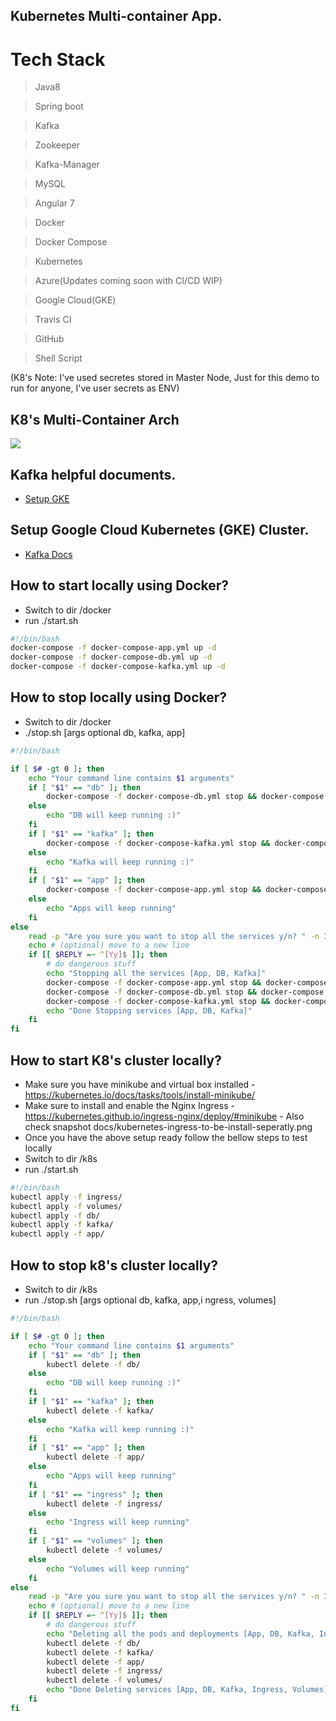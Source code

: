## Kubernetes Multi-container App.
# Tech Stack
> Java8

> Spring boot

> Kafka

> Zookeeper

> Kafka-Manager

> MySQL

> Angular 7

> Docker

> Docker Compose

> Kubernetes

> Azure(Updates coming soon with CI/CD WIP)

> Google Cloud(GKE)

> Travis CI

> GitHub

> Shell Script

(K8's Note: I've used secretes stored in Master Node, Just for this demo to run for anyone, I've user secrets as ENV)

## K8's Multi-Container Arch
<img src='https://github.com/majidshaikh16/Kafka/blob/master/arch/Kubernetes-Multi-Cotnainer.jpg'/>

## Kafka helpful documents.
-   <a href='https://github.com/majidshaikh16/Kubernetes/blob/master/GKE-Steup.md'>Setup GKE</a>

## Setup Google Cloud Kubernetes (GKE) Cluster.
-   <a href='https://github.com/majidshaikh16/Kubernetes/tree/master/kafka-docs'>Kafka Docs</a>

## How to start locally using Docker?
- Switch to dir /docker
- run ./start.sh
```sh
#!/bin/bash
docker-compose -f docker-compose-app.yml up -d
docker-compose -f docker-compose-db.yml up -d
docker-compose -f docker-compose-kafka.yml up -d
```
## How to stop locally using Docker?
- Switch to dir /docker
- ./stop.sh [args optional db, kafka, app]
```sh
#!/bin/bash

if [ $# -gt 0 ]; then
    echo "Your command line contains $1 arguments"
    if [ "$1" == "db" ]; then
        docker-compose -f docker-compose-db.yml stop && docker-compose -f docker-compose-db.yml rm -f
    else
        echo "DB will keep running :)"
    fi
    if [ "$1" == "kafka" ]; then
        docker-compose -f docker-compose-kafka.yml stop && docker-compose -f docker-compose-kafka.yml rm -f
    else
        echo "Kafka will keep running :)"
    fi
    if [ "$1" == "app" ]; then
        docker-compose -f docker-compose-app.yml stop && docker-compose -f docker-compose-app.yml rm -f
    else
        echo "Apps will keep running"
    fi
else
    read -p "Are you sure you want to stop all the services y/n? " -n 1 -r
    echo # (optional) move to a new line
    if [[ $REPLY =~ ^[Yy]$ ]]; then
        # do dangerous stuff
        echo "Stopping all the services [App, DB, Kafka]"
        docker-compose -f docker-compose-app.yml stop && docker-compose -f docker-compose-app.yml rm -f
        docker-compose -f docker-compose-db.yml stop && docker-compose -f docker-compose-db.yml rm -f
        docker-compose -f docker-compose-kafka.yml stop && docker-compose -f docker-compose-kafka.yml rm -f
        echo "Done Stopping services [App, DB, Kafka]"
    fi
fi

```
## How to start K8's cluster locally?
- Make sure you have minikube and virtual box installed
        - https://kubernetes.io/docs/tasks/tools/install-minikube/
- Make sure to install and enable the Nginx Ingress
        - https://kubernetes.github.io/ingress-nginx/deploy/#minikube
        - Also check snapshot docs/kubernetes-ingress-to-be-install-seperatly.png
- Once you have the above setup ready follow the bellow steps to test locally
- Switch to dir /k8s
- run ./start.sh
```sh
#!/bin/bash
kubectl apply -f ingress/
kubectl apply -f volumes/
kubectl apply -f db/
kubectl apply -f kafka/
kubectl apply -f app/
```

## How to stop k8's cluster locally?
- Switch to dir /k8s
- run ./stop.sh [args optional db, kafka, app,i ngress, volumes]
```sh
#!/bin/bash

if [ $# -gt 0 ]; then
    echo "Your command line contains $1 arguments"
    if [ "$1" == "db" ]; then
        kubectl delete -f db/
    else
        echo "DB will keep running :)"
    fi
    if [ "$1" == "kafka" ]; then
        kubectl delete -f kafka/
    else
        echo "Kafka will keep running :)"
    fi
    if [ "$1" == "app" ]; then
        kubectl delete -f app/
    else
        echo "Apps will keep running"
    fi
    if [ "$1" == "ingress" ]; then
        kubectl delete -f ingress/
    else
        echo "Ingress will keep running"
    fi
    if [ "$1" == "volumes" ]; then
        kubectl delete -f volumes/
    else
        echo "Volumes will keep running"
    fi
else
    read -p "Are you sure you want to stop all the services y/n? " -n 1 -r
    echo # (optional) move to a new line
    if [[ $REPLY =~ ^[Yy]$ ]]; then
        # do dangerous stuff
        echo "Deleting all the pods and deployments [App, DB, Kafka, Ingress, Volumes]"
        kubectl delete -f db/
        kubectl delete -f kafka/
        kubectl delete -f app/
        kubectl delete -f ingress/
        kubectl delete -f volumes/
        echo "Done Deleting services [App, DB, Kafka, Ingress, Volumes]"
    fi
fi
```

